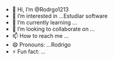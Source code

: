 - 👋 Hi, I’m @Rodrgo1213
- 👀 I’m interested in ...Estudiar software
- 🌱 I’m currently learning ...
- 💞️ I’m looking to collaborate on ...
- 📫 How to reach me ...
- 😄 Pronouns: ...Rodrigo
- ⚡ Fun fact: ...

<!---
Rodrgo1213/Rodrgo1213 is a ✨ special ✨ repository because its `README.md` (this file) appears on your GitHub profile.
You can click the Preview link to take a look at your changes.
--->

